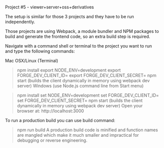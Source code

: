 Project #5 - viewer+server+oss+derivatives

The setup is similar for those 3 projects and they have to be run independently.

Those projects are using Webpack, a module bundler and NPM packages to build and generate the frontend code, so an extra build step is required.

Navigate with a command shell or terminal to the project you want to run and type the following commands:

Mac OSX/Linux (Terminal)

> npm install
> export NODE_ENV=development
> export FORGE_DEV_CLIENT_ID=<YOUR CLIENT ID FROM DEVELOPER PORTAL>
> export FORGE_DEV_CLIENT_SECRET=<YOUR CLIENT SECRET>
> npm start (builds the client dynamically in memory using webpack dev server)
Windows (use Node.js command line from Start menu)

> npm install
> set NODE_ENV=development
> set FORGE_DEV_CLIENT_ID=<YOUR CLIENT ID FROM DEVELOPER PORTAL>
> set FORGE_DEV_CLIENT_SECRET=<YOUR CLIENT SECRET>
> npm start (builds the client dynamically in memory using webpack dev server)
Open your browser at: http://localhost:3000

To run a production build you can use build command:

> npm run build
A production build code is minified and function names are mangled which make it much smaller and impractical for debugging or reverse engineering.